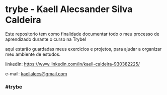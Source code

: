 # trybe - Kaell Alecsander Silva Caldeira 

Este repositorio tem como finalidade documentar todo o meu processo de aprendizado durante o curso na Trybe!

aqui estarão guardadas meus exercicios e projetos, para ajudar a organizar meu ambiente de estudos.

linkedIn: https://www.linkedin.com/in/kaell-caldeira-930382225/

e-mail: kaellalecs@gmail.com

### #trybe